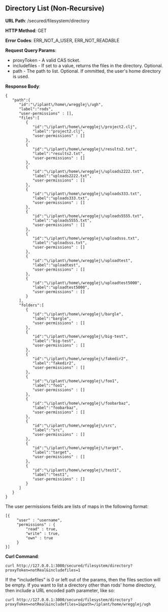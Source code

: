 Directory List (Non-Recursive)
------------------------------

__URL Path__: /secured/filesystem/directory

__HTTP Method__: GET

__Error Codes__: ERR_NOT_A_USER, ERR_NOT_READABLE

__Request Query Params__:

* proxyToken - A valid CAS ticket.
* includefiles - If set to a value, returns the files in the directory. Optional.
* path - The path to list. Optional. If ommitted, the user's home directory is used.

__Response Body__:

    {
       "path":{
          "id":"\/iplant\/home\/wregglej\/ugh",
          "label":"rods",
          "user-permissions" : [],
          "files":[
             {
                "id":"\/iplant\/home\/wregglej\/project2.clj",
                "label":"project2.clj",
                "user-permissions" : []
             },
             {
                "id":"\/iplant\/home\/wregglej\/results2.txt",
                "label":"results2.txt",
                "user-permissions" : []
             },
             {
                "id":"\/iplant\/home\/wregglej\/uploads2222.txt",
                "label":"uploads2222.txt",
                "user-permissions" : []
             },
             {
                "id":"\/iplant\/home\/wregglej\/uploads333.txt",
                "label":"uploads333.txt",
                "user-permissions" : []
             },
             {
                "id":"\/iplant\/home\/wregglej\/uploads5555.txt",
                "label":"uploads5555.txt",
                "user-permissions" : []
             },
             {
                "id":"\/iplant\/home\/wregglej\/uploadsss.txt",
                "label":"uploadsss.txt",
                "user-permissions" : []
             },
             {
                "id":"\/iplant\/home\/wregglej\/uploadtest",
                "label":"uploadtest",
                "user-permissions" : []
             },
             {
                "id":"\/iplant\/home\/wregglej\/uploadtest5000",
                "label":"uploadtest5000",
                "user-permissions" : []
             }
          ],
          "folders":[
             {
                "id":"\/iplant\/home\/wregglej\/bargle",
                "label":"bargle",
                "user-permissions" : []
             },
             {
                "id":"\/iplant\/home\/wregglej\/big-test",
                "label":"big-test",
                "user-permissions" : []
             },
             {
                "id":"\/iplant\/home\/wregglej\/fakedir2",
                "label":"fakedir2",
                "user-permissions" : []
             },
             {
                "id":"\/iplant\/home\/wregglej\/foo1",
                "label":"foo1",
                "user-permissions" : []
             },
             {
                "id":"\/iplant\/home\/wregglej\/foobarbaz",
                "label":"foobarbaz",
                "user-permissions" : []
             },
             {
                "id":"\/iplant\/home\/wregglej\/src",
                "label":"src",
                "user-permissions" : []
             },
             {
                "id":"\/iplant\/home\/wregglej\/target",
                "label":"target",
                "user-permissions" : []
             },
             {
                "id":"\/iplant\/home\/wregglej\/test1",
                "label":"test1",
                "user-permissions" : []
             }
          ]
       }
    }

The user permissions fields are lists of maps in the following format:

    [{
         "user" : "username",
         "permissions" : {
             "read" : true,
             "write" : true,
             "own" : true
         }
    }]

__Curl Command__:

    curl http://127.0.0.1:3000/secured/filesystem/directory?proxyToken=notReal&includefiles=1

If the "includefiles" is 0 or left out of the params, then the files section will be empty.
If you want to list a directory other than rods' home directory, then include a URL encoded
path parameter, like so:

    curl http://127.0.0.1:3000/secured/filesystem/directory?proxyToken=notReal&includefiles=1&path=/iplant/home/wregglej/ugh



